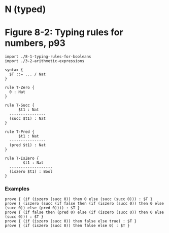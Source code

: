 # N (typed)
# Figure 8-2: Typing rules for numbers, p93

    import ./8-1-typing-rules-for-booleans
    import ./3-2-arithmetic-expressions

    syntax {
      $T ::= ... / Nat
    }

    rule T-Zero {
      0 : Nat
    }

    rule T-Succ {
          $t1 : Nat
      ----------------
      (succ $t1) : Nat
    }

    rule T-Pred {
          $t1 : Nat
      ----------------
      (pred $t1) : Nat
    }

    rule T-IsZero {
            $t1 : Nat
      -------------------
      (iszero $t1) : Bool
    }


### Examples

    prove { (if (iszero (succ 0)) then 0 else (succ (succ 0))) : $T }
    prove { (iszero (succ (if false then (if (iszero (succ 0)) then 0 else (succ 0)) else (pred 0)))) : $T }
    prove { (if false then (pred 0) else (if (iszero (succ 0)) then 0 else (succ 0))) : $T }
    prove { (if (iszero (succ 0)) then false else true) : $T }
    prove { (if (iszero (succ 0)) then false else 0) : $T }
